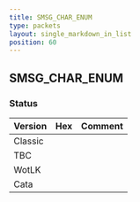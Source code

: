 ```yaml
---
title: SMSG_CHAR_ENUM
type: packets
layout: single_markdown_in_list
position: 60
---
```


## SMSG_CHAR_ENUM

### Status

Version | Hex | Comment
---------- | ---------- | ---------- 
Classic |  |  
TBC |  |  
WotLK |  |  
Cata |  |  
